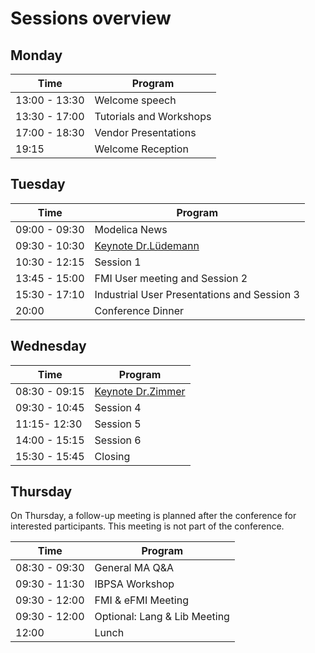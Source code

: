 # Sessions overview
## Monday

|Time|Program|
|---|---|
|13:00 - 13:30|Welcome speech|
|13:30 - 17:00|Tutorials and Workshops|
|17:00 - 18:30|Vendor Presentations|
|19:15| Welcome Reception  |


## Tuesday

|Time|Program|
|---|---|
|09:00 - 09:30| Modelica News |
|09:30 - 10:30| [Keynote Dr.Lüdemann](KeynoteBLuedemann.html) |
|10:30 - 12:15| Session 1 |
|13:45 - 15:00| FMI User meeting and Session 2 |
|15:30 - 17:10| Industrial User Presentations and Session 3  |
|20:00| Conference Dinner |

## Wednesday

|Time|Program|
|---|---|
|08:30 - 09:15| [Keynote Dr.Zimmer](KeynoteDZimmer)|
|09:30 - 10:45|Session 4|
|11:15- 12:30| Session 5 |
|14:00 - 15:15| Session 6 |
|15:30 - 15:45| Closing  |

## Thursday

On Thursday, a follow-up meeting is planned after the conference for interested participants. This meeting is not part of the conference.

|Time|Program|
|---|---|
|08:30 - 09:30| General MA Q&A|
|09:30 - 11:30| IBPSA Workshop |
|09:30 - 12:00|FMI & eFMI Meeting|
|09:30 - 12:00| Optional: Lang & Lib Meeting |
|12:00| Lunch |
